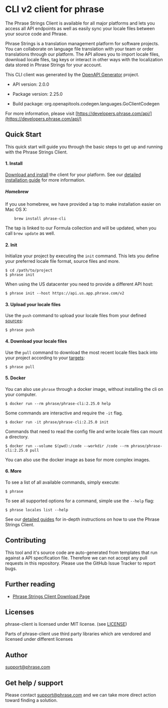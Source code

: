 # CLI v2 client for phrase

The Phrase Strings Client is available for all major platforms and lets you access all API endpoints as well as easily sync your locale files between your source code and Phrase.

Phrase Strings is a translation management platform for software projects. You can collaborate on language file translation with your team or order translations through our platform. The API allows you to import locale files, download locale files, tag keys or interact in other ways with the localization data stored in Phrase Strings for your account.

This CLI client was generated by the [OpenAPI Generator](https://openapi-generator.tech) project.

- API version: 2.0.0
- Package version: 2.25.0

- Build package: org.openapitools.codegen.languages.GoClientCodegen

For more information, please visit [https://developers.phrase.com/api/](https://developers.phrase.com/api/)


## Quick Start

This quick start will guide you through the basic steps to get up and running with the Phrase Strings Client.

#### 1. Install

[Download and install](https://phrase.com/cli) the client for your platform. See our [detailed installation guide](https://support.phrase.com/hc/en-us/articles/5784093863964) for more information.

##### Homebrew

If you use homebrew, we have provided a tap to make installation easier on Mac OS X:

        brew install phrase-cli

The tap is linked to our Formula collection and will be updated, when you call `brew update` as well.

#### 2. Init

Initialize your project by executing the `init` command. This lets you define your preferred locale file format, source files and more.

    $ cd /path/to/project
    $ phrase init

When using the US datacenter you need to provide a different API host:

    $ phrase init --host https://api.us.app.phrase.com/v2

#### 3. Upload your locale files

Use the `push` command to upload your locale files from your defined [sources](https://support.phrase.com/hc/en-us/articles/5784118494492-Modify-the-CLI-Configuration-File-Strings#push-and-pull-0-0):

    $ phrase push

#### 4. Download your locale files

Use the `pull` command to download the most recent locale files back into your project according to your [targets](https://support.phrase.com/hc/en-us/articles/5784118494492-Modify-the-CLI-Configuration-File-Strings#push-and-pull-0-0):

    $ phrase pull

#### 5. Docker

You can also use `phrase` through a docker image, without installing the cli on your computer.

    $ docker run --rm phrase/phrase-cli:2.25.0 help

Some commands are interactive and require the `-it` flag.

    $ docker run -it phrase/phrase-cli:2.25.0 init

Commands that need to read the config file and write locale files can mount a directory.

    $ docker run --volume $(pwd):/code --workdir /code --rm phrase/phrase-cli:2.25.0 pull

You can also use the docker image as base for more complex images.

#### 6. More

To see a list of all available commands, simply execute:

    $ phrase

To see all supported options for a command, simple use the `--help` flag:

    $ phrase locales list --help

See our [detailed guides](https://support.phrase.com/hc/en-us/articles/5808300599068) for in-depth instructions on how to use the Phrase Strings Client.

## Contributing

This tool and it's source code are auto-generated from templates that run against a API specification file. Therefore we can not accept any pull requests in this repository. Please use the GitHub Issue Tracker to report bugs.

## Further reading
* [Phrase Strings Client Download Page](https://phrase.com/cli)

## Licenses

phrase-client is licensed under MIT license. (see [LICENSE](LICENSE))

Parts of phrase-client use third party libraries which are vendored and licensed under different licenses

## Author

support@phrase.com

## Get help / support

Please contact [support@phrase.com](mailto:support@phrase.com?subject=[GitHub]%20phrase-cli) and we can take more direct action toward finding a solution.
